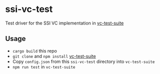 # ssi-vc-test

Test driver for the SSI VC implementation in [vc-test-suite][]

## Usage

- `cargo build` this repo
- `git clone` and `npm install` [vc-test-suite][]
- Copy `config.json` from this `ssi-vc-test` directory into `vc-test-suite`
- `npm run test` in `vc-test-suite`

[vc-test-suite]: https://github.com/w3c/vc-test-suite
